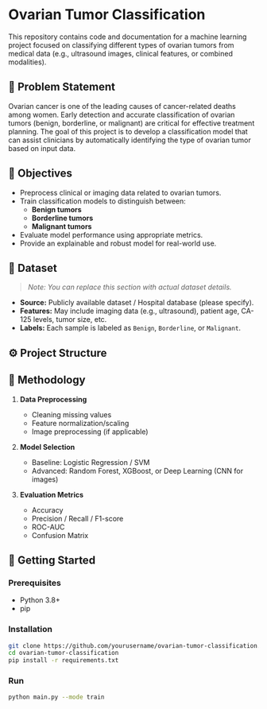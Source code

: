 # Ovarian Tumor Classification

This repository contains code and documentation for a machine learning project focused on classifying different types of ovarian tumors from medical data (e.g., ultrasound images, clinical features, or combined modalities).

## 📌 Problem Statement

Ovarian cancer is one of the leading causes of cancer-related deaths among women. Early detection and accurate classification of ovarian tumors (benign, borderline, or malignant) are critical for effective treatment planning. The goal of this project is to develop a classification model that can assist clinicians by automatically identifying the type of ovarian tumor based on input data.

## 🎯 Objectives

- Preprocess clinical or imaging data related to ovarian tumors.
- Train classification models to distinguish between:
  - **Benign tumors**
  - **Borderline tumors**
  - **Malignant tumors**
- Evaluate model performance using appropriate metrics.
- Provide an explainable and robust model for real-world use.

## 📁 Dataset

> *Note: You can replace this section with actual dataset details.*

- **Source:** Publicly available dataset / Hospital database (please specify).
- **Features:** May include imaging data (e.g., ultrasound), patient age, CA-125 levels, tumor size, etc.
- **Labels:** Each sample is labeled as `Benign`, `Borderline`, or `Malignant`.

## ⚙️ Project Structure




## 🧠 Methodology

1. **Data Preprocessing**
   - Cleaning missing values
   - Feature normalization/scaling
   - Image preprocessing (if applicable)

2. **Model Selection**
   - Baseline: Logistic Regression / SVM
   - Advanced: Random Forest, XGBoost, or Deep Learning (CNN for images)

3. **Evaluation Metrics**
   - Accuracy
   - Precision / Recall / F1-score
   - ROC-AUC
   - Confusion Matrix

## 🚀 Getting Started

### Prerequisites

- Python 3.8+
- pip

### Installation

```bash
git clone https://github.com/yourusername/ovarian-tumor-classification.git
cd ovarian-tumor-classification
pip install -r requirements.txt

```
### Run
```bash
python main.py --mode train
